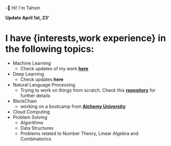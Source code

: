 -👋 Hi! I'm Tahsin  
  
**Update April 1st, 23'**  

# I have {interests,work experience} in the following topics:
+ Machine Learning
     - Check updates of my work [**here**](https://github.com/SyedT1/Machine-Learning-Notes)
+ Deep Learning
     - Check updates **here**
+ Natural Language Processing
     - Trying to work on things from scratch. Check this [**repository**](https://github.com/SyedT1/myNLPnotes) for further details
+ BlockChain
     - working on a bootcamp from [**Alchemy University**](https://university.alchemy.com/home)
+ Cloud Computing
+ Problem Solving
     - Algorithms
     - Data Structures
     - Problems related to Number Theory, Linear Algebra and Combinatorics
